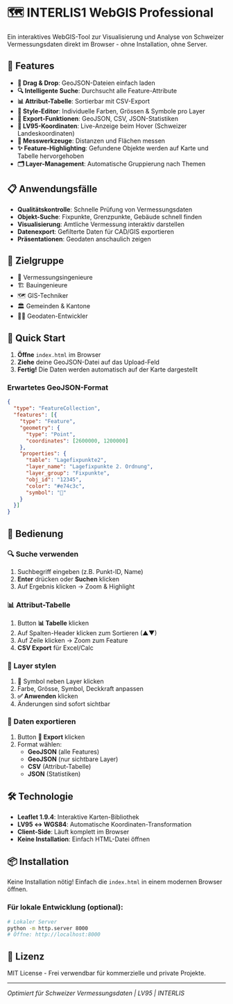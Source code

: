 # 🗺️ INTERLIS1 WebGIS Professional

Ein interaktives WebGIS-Tool zur Visualisierung und Analyse von Schweizer Vermessungsdaten direkt im Browser - ohne Installation, ohne Server.


## 🚀 Features

- **📁 Drag & Drop**: GeoJSON-Dateien einfach laden
- **🔍 Intelligente Suche**: Durchsucht alle Feature-Attribute
- **📊 Attribut-Tabelle**: Sortierbar mit CSV-Export
- **🎨 Style-Editor**: Individuelle Farben, Grössen & Symbole pro Layer
- **💾 Export-Funktionen**: GeoJSON, CSV, JSON-Statistiken
- **📍 LV95-Koordinaten**: Live-Anzeige beim Hover (Schweizer Landeskoordinaten)
- **📐 Messwerkzeuge**: Distanzen und Flächen messen
- **✨ Feature-Highlighting**: Gefundene Objekte werden auf Karte und Tabelle hervorgehoben
- **🗂️ Layer-Management**: Automatische Gruppierung nach Themen

## 📋 Anwendungsfälle

- **Qualitätskontrolle**: Schnelle Prüfung von Vermessungsdaten
- **Objekt-Suche**: Fixpunkte, Grenzpunkte, Gebäude schnell finden
- **Visualisierung**: Amtliche Vermessung interaktiv darstellen
- **Datenexport**: Gefilterte Daten für CAD/GIS exportieren
- **Präsentationen**: Geodaten anschaulich zeigen

## 🎯 Zielgruppe

- 📐 Vermessungsingenieure
- 🏗️ Bauingenieure
- 🗺️ GIS-Techniker
- 🏛️ Gemeinden & Kantone
- 👨‍💻 Geodaten-Entwickler

## 🚀 Quick Start

1. **Öffne** `index.html` im Browser
2. **Ziehe** deine GeoJSON-Datei auf das Upload-Feld
3. **Fertig!** Die Daten werden automatisch auf der Karte dargestellt

### Erwartetes GeoJSON-Format

```json
{
  "type": "FeatureCollection",
  "features": [{
    "type": "Feature",
    "geometry": {
      "type": "Point",
      "coordinates": [2600000, 1200000]
    },
    "properties": {
      "table": "Lagefixpunkte2",
      "layer_name": "Lagefixpunkte 2. Ordnung",
      "layer_group": "Fixpunkte",
      "obj_id": "12345",
      "color": "#e74c3c",
      "symbol": "🎯"
    }
  }]
}
```

## 📖 Bedienung

### 🔍 Suche verwenden
1. Suchbegriff eingeben (z.B. Punkt-ID, Name)
2. **Enter** drücken oder **Suchen** klicken
3. Auf Ergebnis klicken → Zoom & Highlight

### 📊 Attribut-Tabelle
1. Button **📊 Tabelle** klicken
2. Auf Spalten-Header klicken zum Sortieren (▲▼)
3. Auf Zeile klicken → Zoom zum Feature
4. **CSV Export** für Excel/Calc

### 🎨 Layer stylen
1. **🎨** Symbol neben Layer klicken
2. Farbe, Grösse, Symbol, Deckkraft anpassen
3. **✅ Anwenden** klicken
4. Änderungen sind sofort sichtbar

### 💾 Daten exportieren
1. Button **💾 Export** klicken
2. Format wählen:
   - **GeoJSON** (alle Features)
   - **GeoJSON** (nur sichtbare Layer)
   - **CSV** (Attribut-Tabelle)
   - **JSON** (Statistiken)

## 🛠️ Technologie

- **Leaflet 1.9.4**: Interaktive Karten-Bibliothek
- **LV95 ↔ WGS84**: Automatische Koordinaten-Transformation
- **Client-Side**: Läuft komplett im Browser
- **Keine Installation**: Einfach HTML-Datei öffnen

## 📦 Installation

Keine Installation nötig! Einfach die `index.html` in einem modernen Browser öffnen.

### Für lokale Entwicklung (optional):
```bash
# Lokaler Server
python -m http.server 8000
# Öffne: http://localhost:8000
```

## 📄 Lizenz

MIT License - Frei verwendbar für kommerzielle und private Projekte.

---

*Optimiert für Schweizer Vermessungsdaten | LV95 | INTERLIS*
